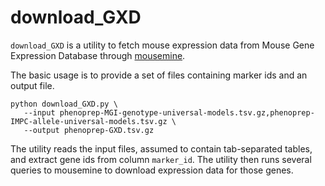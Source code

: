 # download_GXD

`download_GXD` is a utility to fetch mouse expression data from Mouse Gene Expression Database through [mousemine](http://www.mousemine.org/).

The basic usage is to provide a set of files containing marker ids and an output file.

```
python download_GXD.py \
   --input phenoprep-MGI-genotype-universal-models.tsv.gz,phenoprep-IMPC-allele-universal-models.tsv.gz \
   --output phenoprep-GXD.tsv.gz
```

The utility reads the input files, assumed to contain tab-separated tables, and extract gene ids from column `marker_id`. The utility then runs several queries to mousemine to download expression data for those genes. 







